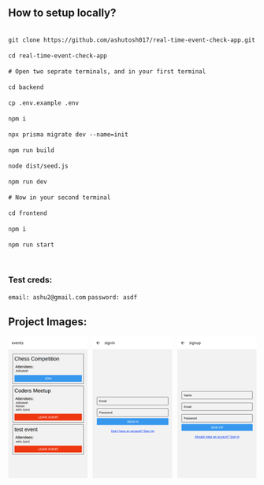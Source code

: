 ## How to setup locally?

```

git clone https://github.com/ashutosh017/real-time-event-check-app.git

cd real-time-event-check-app

# Open two seprate terminals, and in your first terminal

cd backend

cp .env.example .env

npm i

npx prisma migrate dev --name=init

npm run build

node dist/seed.js

npm run dev

# Now in your second terminal

cd frontend

npm i

npm run start

```

<br>

### Test creds:

`email: ashu2@gmail.com` 
`password: asdf`



## Project Images:
<div style="display: flex; gap: 10px; justify-content: space-between; align-items: center; flex-wrap: wrap;">

  <img src="./images/Screenshot from 2025-06-27 18-40-26.png" alt="Events Page" style="width: 32%;"/>
  <img src="./images/Screenshot from 2025-06-27 18-40-47.png" alt="Sign In Page" style="width: 32%;"/>
  <img src="./images/Screenshot from 2025-06-27 18-40-55.png" alt="Sign Up Page" style="width: 32%;"/>

</div>
